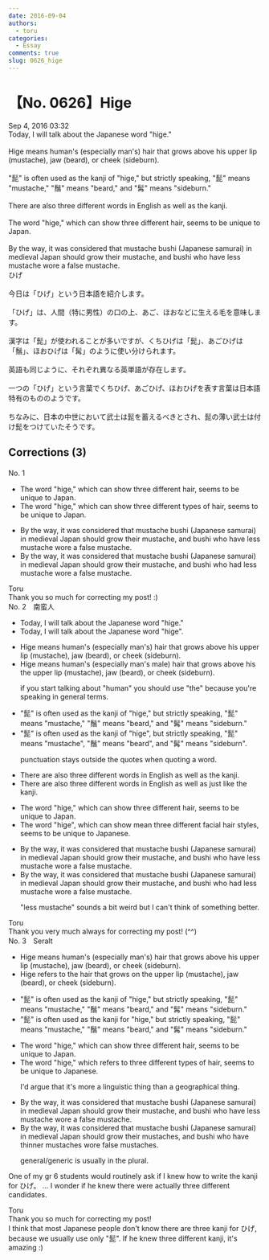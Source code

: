 ```yaml
---
date: 2016-09-04
authors:
  - toru
categories:
  - Essay
comments: true
slug: 0626_hige
---
```


# 【No. 0626】Hige
<div class="date">Sep 4, 2016 03:32</div>
<div id="post"><div id="body_show_ori">
Today, I will talk about the Japanese word "hige."<br/><br/>Hige means human's (especially man's) hair that grows above his upper lip (mustache), jaw (beard), or cheek (sideburn).<br/><br/>"髭" is often used as the kanji of "hige," but strictly speaking, "髭" means "mustache," "鬚" means "beard," and "髯" means "sideburn." <br/><br/>There are also three different words in English as well as the kanji.<br/><br/>The word "hige," which can show three different hair, seems to be unique to Japan.<br/><br/>By the way, it was considered that mustache bushi (Japanese samurai) in medieval Japan should grow their mustache, and bushi who have less mustache wore a false mustache.
</div></div>

<!-- more -->

<div id="post_ja"><div id="body_show_mo">
ひげ<br/><br/>今日は「ひげ」という日本語を紹介します。<br/><br/>「ひげ」は、人間（特に男性）の口の上、あご、ほおなどに生える毛を意味します。<br/><br/>漢字は「髭」が使われることが多いですが、くちひげは「髭」、あごひげは「鬚」、ほおひげは「髯」のように使い分けられます。<br/><br/>英語も同じように、それぞれ異なる英単語が存在します。<br/><br/>一つの「ひげ」という言葉でくちひげ、あごひげ、ほおひげを表す言葉は日本語特有のもののようです。<br/><br/>ちなみに、日本の中世において武士は髭を蓄えるべきとされ、髭の薄い武士は付け髭をつけていたそうです。
</div></div>

## Corrections (3)
<div id="block"><div class="first_name"> No. 1　<span class="just_name"></span></div><div id="block2">
<ul class="correction_field">
<li class="incorrect">The word "hige," which can show three different hair, seems to be unique to Japan.</li>
<li class="corrected correct">
The word "hige," which can show three different <span class="f_red">types of</span> hair, seems to be unique to Japan.
</li>
</ul>
<ul class="correction_field">
<li class="incorrect">By the way, it was considered that mustache bushi (Japanese samurai) in medieval Japan should grow their mustache, and bushi who have less mustache wore a false mustache.</li>
<li class="corrected correct">
By the way, it was considered that mustache bushi (Japanese samurai) in medieval Japan should grow their mustache, and bushi who <span class="f_red">had</span> less mustache wore a false mustache.
</li>
</ul>
</div><div class="name"><span class="just_name">Toru</span><br>
Thank you so much for correcting my post! :)
</div>
</div>
<div id="block"><div class="first_name"> No. 2　<span class="just_name">南蛮人</span></div><div id="block2">
<ul class="correction_field">
<li class="incorrect">Today, I will talk about the Japanese word "hige."</li>
<li class="corrected correct">
Today, I will talk about the Japanese word "hige<span class="f_bold"><span class="f_blue">".</span></span>
</li>
</ul>
<ul class="correction_field">
<li class="incorrect">Hige means human's (especially man's) hair that grows above his upper lip (mustache), jaw (beard), or cheek (sideburn).</li>
<li class="corrected correct">
Hige means human<span class="sline"><span class="f_red">'s</span></span> (especially <span class="sline"><span class="f_red">man's</span></span> <span class="f_blue">male</span>) hair that grows above <span class="f_red"><span class="sline">his</span></span> <span class="f_blue">the</span> upper lip (mustache), jaw (beard), or cheek (sideburn).
<p class="correction_comment">if you start talking about "human" you should use "the" because you're speaking in general terms.</p>
</li>
</ul>
<ul class="correction_field">
<li class="incorrect">"髭" is often used as the kanji of "hige," but strictly speaking, "髭" means "mustache," "鬚" means "beard," and "髯" means "sideburn." </li>
<li class="corrected correct">
"髭" is often used as the kanji of "hige<span class="f_bold"><span class="f_blue">",</span></span> but strictly speaking, "髭" means "mustache<span class="f_bold"><span class="f_blue">",</span></span> "鬚" means "beard<span class="f_bold"><span class="f_blue">",</span></span> and "髯" means "sideburn<span class="f_bold"><span class="f_blue">".</span></span> 
<p class="correction_comment">punctuation stays outside the quotes when quoting a word.</p>
</li>
</ul>
<ul class="correction_field">
<li class="incorrect">There are also three different words in English as well as the kanji.</li>
<li class="corrected correct">
There are also three different words in English <span class="sline"><span class="f_red">as well as</span></span> <span class="f_blue">just like</span> the kanji.
</li>
</ul>
<ul class="correction_field">
<li class="incorrect">The word "hige," which can show three different hair, seems to be unique to Japan.</li>
<li class="corrected correct">
The word "hige<span class="f_bold"><span class="f_blue">",</span></span> which can <span class="sline"><span class="f_red">show</span></span> <span class="f_blue">mean</span> three different <span class="f_blue">facial</span> hair <span class="f_blue">styles</span>, seems to be unique to Japan<span class="f_blue">ese</span>.
</li>
</ul>
<ul class="correction_field">
<li class="incorrect">By the way, it was considered that mustache bushi (Japanese samurai) in medieval Japan should grow their mustache, and bushi who have less mustache wore a false mustache.</li>
<li class="corrected correct">
By the way, it was considered that mustache bushi (Japanese samurai) in medieval Japan should grow their mustache, and bushi who ha<span class="f_bold"><span class="f_blue">d</span></span> less mustache wore a false mustache.
<p class="correction_comment">"less mustache" sounds a bit weird but I can't think of something better.</p>
</li>
</ul>
</div><div class="name"><span class="just_name">Toru</span><br>
Thank you very much always for correcting my post! (^^)
</div>
</div>
<div id="block"><div class="first_name"> No. 3　<span class="just_name">Seralt</span></div><div id="block2">
<ul class="correction_field">
<li class="incorrect">Hige means human's (especially man's) hair that grows above his upper lip (mustache), jaw (beard), or cheek (sideburn).</li>
<li class="corrected correct">
Hige <span class="f_blue">refers to the</span> hair that grows <span class="f_red">on the </span>upper lip (mustache), jaw (beard), or cheek (sideburn).
</li>
</ul>
<ul class="correction_field">
<li class="incorrect">"髭" is often used as the kanji of "hige," but strictly speaking, "髭" means "mustache," "鬚" means "beard," and "髯" means "sideburn." </li>
<li class="corrected correct">
"髭" is often used as the kanji <span class="f_red">for</span> "hige," but strictly speaking, "髭" means "mustache," "鬚" means "beard," and "髯" means "sideburn." 
</li>
</ul>
<ul class="correction_field">
<li class="incorrect">The word "hige," which can show three different hair, seems to be unique to Japan.</li>
<li class="corrected correct">
The word "hige," which <span class="f_blue">refers to</span> three different <span class="f_red">types of </span>hair, seems to be unique to <span class="f_red">Japanese</span>.
<p class="correction_comment">I'd argue that it's more a linguistic thing than a geographical thing.</p>
</li>
</ul>
<ul class="correction_field">
<li class="incorrect">By the way, it was considered that mustache bushi (Japanese samurai) in medieval Japan should grow their mustache, and bushi who have less mustache wore a false mustache.</li>
<li class="corrected correct">
By the way, it was considered that <span class="f_red"><span class="sline">mustache</span></span> bushi (Japanese samurai) in medieval Japan should grow their mustache<span class="f_red">s</span>, and bushi who have <span class="f_red">thinner </span>mustache<span class="f_red">s</span> wore false mustache<span class="f_red">s</span>.
<p class="correction_comment">general/generic is usually in the plural.</p>
</li>
</ul>
<p class="comment_small">
 One of my gr 6 students would routinely ask if I knew how to write the kanji for ひげ。 ... I wonder if he knew there were actually three different candidates.
</p>

</div><div class="name"><span class="just_name">Toru</span><br>
Thank you so much for correcting my post!<br/>I think that most Japanese people don't know there are three kanji for ひげ, because we usually use only "髭". If he knew three different kanji, it's amazing :)
</div>
</div>
